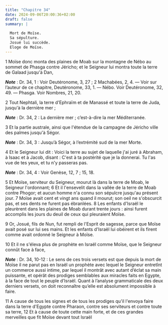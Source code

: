 ```yaml
---
title: "Chapitre 34"
date: 2024-09-06T20:00:36+02:00
draft: false
summary: |
  
  Mort de Moïse.
  Sa sépulture.
  Josué lui succède.
  Eloge de Moïse.
---
```



1 Moïse donc monta des plaines de Moab sur la montagne de Nébo au sommet de Phasga contre Jéricho; et le Seigneur lui montra toute la terre de Galaad jusqu'à Dan,

***Note*** :  Dr. 34, 1 : Voir Deutéronome, 3, 27 ; 2 Machabées, 2, 4. ― Voir sur l’auteur de ce chapitre, Deutéronome, 33, 1. ― Nébo. Voir Deutéronome, 32, 49. ― Phasga. Voir Nombres, 21, 20.

2 Tout Nephtali, la terre d'Ephraïm et de Manassé et toute la terre de Juda, jusqu'à la dernière mer ;

***Note*** :  Dr. 34, 2 : La dernière mer ; c’est-à-dire la mer Méditerranée.

3 Et la partie australe, ainsi que l'étendue de la campagne de Jéricho ville des palmes jusqu'à Ségor.

***Note*** :  Dr. 34, 3 : Jusqu’à Ségor, à l’extrémité sud de la mer Morte.

4 Et le Seigneur lui dit : Voici la terre au sujet de laquelle j'ai juré à Abraham, à Isaac et à Jacob, disant : C'est à ta postérité que je la donnerai. Tu l'as vue de tes yeux, et tu n'y passeras pas.

***Note*** :  Dr. 34, 4 : Voir Genèse, 12, 7 ; 15, 18.


5 Et Moïse, serviteur du Seigneur, mourut là dans la terre de Moab, le Seigneur l'ordonnant; 6 Et il l'ensevelit dans la vallée de la terre de Moab contre Phogor; et aucun homme n'a connu son sépulcre jusqu'au présent jour. 7 Moïse avait cent et vingt ans quand il mourut; son oeil ne s'obscurcit pas, et ses dents ne furent pas ébranlées. 8 Les enfants d'Israël le pleurèrent dans les plaines de Moab durant trente jours : ainsi furent accomplis les jours du deuil de ceux qui pleuraient Moïse.


9 Or, Josué, fils de Nun, fut rempli de l'Esprit de sagesse, parce que Moïse avait posé sur lui ses mains. Et les enfants d'Israël lui obéirent et ils firent comme avait ordonné le Seigneur à Moïse.


10 Et il ne s'éleva plus de prophète en Israël comme Moïse, que le Seigneur connût face à face,

***Note*** :  Dr. 34, 10-12 : Le sens de ces trois versets est que depuis la mort de Moïse il ne parut pas en Israël un prophète avec lequel le Seigneur entretînt un commerce aussi intime, par lequel il montrât avec autant d’éclat sa main puissante, et opérât des prodiges semblables aux miracles faits en Egypte, à la face de tout le peuple d’Israël. Quant à l’analyse grammaticale des deux derniers versets, on doit reconnaître qu’elle est absolument impossible à faire.

11 A cause de tous les signes et de tous les prodiges qu'il l'envoya faire dans la terre d'Egypte contre Pharaon, contre ses serviteurs et contre toute sa terre, 12 Et à cause de toute cette main forte, et de ces grandes merveilles que fit Moïse devant tout Israël
